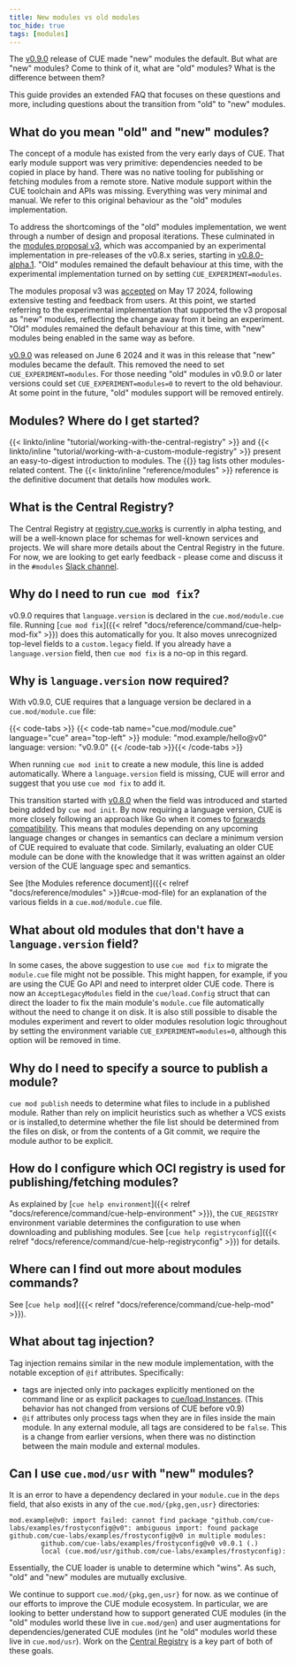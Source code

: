 ```yaml
---
title: New modules vs old modules
toc_hide: true
tags: [modules]
---
```


The [v0.9.0](https://github.com/cue-lang/cue/releases/tag/v0.9.0) release of CUE
made "new" modules the default. But what are "new" modules? Come to think of it,
what are "old" modules? What is the difference between them?

This guide provides an extended FAQ that focuses on these questions and more,
including questions about the transition from "old" to "new" modules.

## What do you mean "old" and "new" modules?

The concept of a module has existed from the very early days of CUE. That early
module support was very primitive: dependencies needed to be copied in place by
hand. There was no native tooling for publishing or fetching modules from a
remote store. Native module support within the CUE toolchain and APIs was
missing. Everything was very minimal and manual. We refer to this original
behaviour as the "old" modules implementation.

To address the shortcomings of the "old" modules implementation, we went through
a number of design and proposal iterations. These culminated in the [modules
proposal v3](https://github.com/cue-lang/cue/discussions/2939), which was
accompanied by an experimental implementation in pre-releases of the v0.8.x
series, starting in
[v0.8.0-alpha.1](https://github.com/cue-lang/cue/releases/tag/v0.8.0-alpha.1).
"Old" modules remained the default behaviour at this time, with the experimental
implementation turned on by setting `CUE_EXPERIMENT=modules`.

The modules proposal v3 was
[accepted](https://github.com/cue-lang/cue/discussions/2939#discussioncomment-9468945)
on May 17 2024, following extensive testing and feedback from users. At this
point, we started referring to the experimental implementation that supported
the v3 proposal as "new" modules, reflecting the change away from it being an
experiment. "Old" modules remained the default behaviour at this time, with
"new" modules being enabled in the same way as before.

[v0.9.0](https://github.com/cue-lang/cue/releases/tag/v0.9.0) was released on
June 6 2024 and it was in this release that "new" modules became the default.
This removed the need to set `CUE_EXPERIMENT=modules`. For those needing "old"
modules in v0.9.0 or later versions could set `CUE_EXPERIMENT=modules=0` to
revert to the old behaviour. At some point in the future, "old" modules support
will be removed entirely.


## Modules? Where do I get started?

{{< linkto/inline "tutorial/working-with-the-central-registry" >}} and
{{< linkto/inline "tutorial/working-with-a-custom-module-registry" >}}
present an easy-to-digest introduction to modules.
The {{<tag modules>}} tag lists other modules-related content.
The {{< linkto/inline "reference/modules" >}} reference is the definitive
document that details how modules work.

## What is the Central Registry?

The Central Registry at [registry.cue.works](https://registry.cue.works/) is
currently in alpha testing, and will be a well-known place for schemas for
well-known services and projects. We will share more details about the Central
Registry in the future. For now, we are looking to get early feedback - please
come and discuss it in the `#modules` [Slack channel](/slack).

## Why do I need to run `cue mod fix`?

v0.9.0 requires that `language.version` is declared in the `cue.mod/module.cue` file.
Running
[`cue mod fix`]({{< relref "docs/reference/command/cue-help-mod-fix" >}})
does this automatically for you. It also moves unrecognized top-level fields to
a `custom.legacy` field. If you already have a `language.version` field, then
`cue mod fix` is a no-op in this regard.

## Why is `language.version` now required?

With v0.9.0, CUE requires that a language version be declared in a `cue.mod/module.cue` file:

{{< code-tabs >}}
{{< code-tab name="cue.mod/module.cue" language="cue" area="top-left" >}}
module: "mod.example/hello@v0"
language: version: "v0.9.0"
{{< /code-tab >}}{{< /code-tabs >}}

When running `cue mod init` to create a new module, this line is added
automatically. Where a `language.version` field is missing, CUE will error and
suggest that you use `cue mod fix` to add it.

This transition started with
[v0.8.0](https://github.com/cue-lang/cue/releases/tag/v0.8.0) when the field
was introduced and started being added by `cue mod init`.
By now requiring a language version, CUE is more closely following an approach
like Go when it comes to [forwards compatibility](https://go.dev/blog/toolchain).
This means that modules depending on any upcoming language changes or changes
in semantics can declare a minimum version of CUE required to evaluate that
code. Similarly, evaluating an older CUE module can be done with the knowledge
that it was written against an older version of the CUE language spec and
semantics.

See
[the Modules reference document]({{< relref "docs/reference/modules" >}}#cue-mod-file)
for an explanation of the various fields in a `cue.mod/module.cue` file.

## What about old modules that don't have a `language.version` field?

In some cases, the above suggestion to use `cue mod fix` to migrate the
`module.cue` file might not be possible. This might happen, for example, if you
are using the CUE Go API and need to interpret older CUE code. There is now an
`AcceptLegacyModules` field in the `cue/load.Config` struct that can direct the
loader to fix the main module's `module.cue` file automatically without the
need to change it on disk. It is also still possible to disable the modules
experiment and revert to older modules resolution logic throughout by setting
the environment variable `CUE_EXPERIMENT=modules=0`, although this option will
be removed in time.

## Why do I need to specify a source to publish a module?

`cue mod publish` needs to determine what files to include in a published
module. Rather than rely on implicit heuristics such as whether a VCS exists or
is installed,to determine whether the file list should be determined from the
files on disk, or from the contents of a Git commit,  we require the module
author to be explicit.

## How do I configure which OCI registry is used for publishing/fetching modules?

As explained by
[`cue help environment`]({{< relref "docs/reference/command/cue-help-environment" >}}),
the `CUE_REGISTRY` environment variable determines the configuration to use
when downloading and publishing modules. See
[`cue help registryconfig`]({{< relref "docs/reference/command/cue-help-registryconfig" >}})
for details.

## Where can I find out more about modules commands?

See [`cue help mod`]({{< relref "docs/reference/command/cue-help-mod" >}}).

## What about tag injection?

Tag injection remains similar in the new module implementation, with the
notable exception of `@if` attributes. Specifically:
- tags are injected only into packages explicitly mentioned on the command line
  or as explicit packages to
  [cue/load.Instances](https://pkg.go.dev/cuelang.org/go/cue/load#Instances).
  (This behavior has not changed from versions of CUE before v0.9)
- `@if` attributes only process tags when they are in files inside the main
  module. In any external module, all tags are considered to be `false`. This
  is a change from earlier versions, when there was no distinction between the
  main module and external modules.

## Can I use `cue.mod/usr` with "new" modules?

It is an error to have a dependency declared in your `module.cue` in the `deps`
field, that also exists in any of the `cue.mod/{pkg,gen,usr}` directories:

```
mod.example@v0: import failed: cannot find package "github.com/cue-labs/examples/frostyconfig@v0": ambiguous import: found package github.com/cue-labs/examples/frostyconfig@v0 in multiple modules:
        github.com/cue-labs/examples/frostyconfig@v0 v0.0.1 (.)
        local (cue.mod/usr/github.com/cue-labs/examples/frostyconfig):
```

Essentially, the CUE loader is unable to determine which "wins". As such, "old"
and "new" modules are mutually exclusive.

We continue to support `cue.mod/{pkg,gen,usr}` for now. as we continue of our
efforts to improve the CUE module ecosystem. In particular, we are looking to
better understand how to support generated CUE modules (in the "old" modules
world these live in `cue.mod/gen`) and user augmentations for
dependencies/generated CUE modules (int he "old" modules world these live in
`cue.mod/usr`). Work on the [Central Registry](https://registry.cue.works/) is a
key part of both of these goals.

<!-- TODO: @if(!foo) in an external module results in `!false == true`, so the file is included.
Show this in an example.
-->
